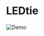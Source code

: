 # LEDtie

![Demo](https://user-images.githubusercontent.com/8731829/36896233-77d51a00-1dd7-11e8-80e0-f8d07ec85bcc.gif)
